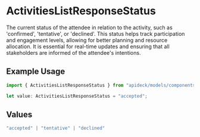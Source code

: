 # ActivitiesListResponseStatus

The current status of the attendee in relation to the activity, such as 'confirmed', 'tentative', or 'declined'. This status helps track participation and engagement levels, allowing for better planning and resource allocation. It is essential for real-time updates and ensuring that all stakeholders are informed of the attendee's intentions.

## Example Usage

```typescript
import { ActivitiesListResponseStatus } from "apideck/models/components";

let value: ActivitiesListResponseStatus = "accepted";
```

## Values

```typescript
"accepted" | "tentative" | "declined"
```